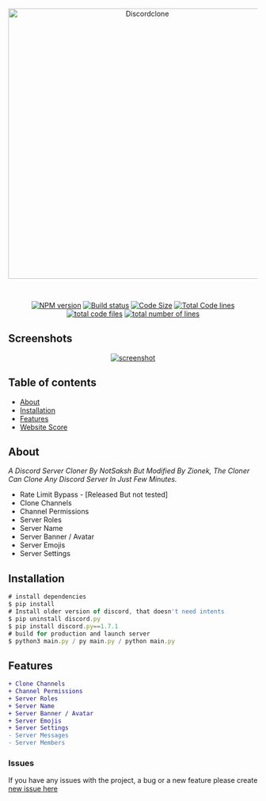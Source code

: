 <div align="center">
  <br />
  <p>
  <a href="https://ibb.co/9gXYTYQ"><img src="https://i.ibb.co/54Dc8cb/Discordclone.jpg" width="546" alt="Discordclone" border="0"></a>
  </p>
  <br />
  <p>
    <a href="https://github.com/Zionekkk/Discord_Server_Cloner_Updated"><img src="https://img.shields.io/npm/v/discord.js.svg?maxAge=3600" alt="NPM version" /></a>
    <a href="https://github.com/Zionekkk/Discord_Server_Cloner_Updated"><img src="https://github.com/discordjs/discord.js/workflows/Testing/badge.svg" alt="Build status" /></a>
    <a href="https://github.com/Zionekkk/Discord_Server_Cloner_Updated"><img src="https://img.shields.io/github/languages/code-size/Zionekkk/Discord_Server_Cloner_Updated" alt="Code Size" /></a>
    <a href="https://github.com/Zionekkk/Discord_Server_Cloner_Updated"><img src="https://tokei.rs/b1/github/Zionekkk/Discord_Server_Cloner_Updated?category=code" alt="Total Code lines" /></a>
    <a href="https://github.com/Zionekkk/Discord_Server_Cloner_Updated"><img src="https://tokei.rs/b1/github/Zionekkk/Discord_Server_Cloner_Updated?category=files" alt="total code files" /></a>
    <a href="https://github.com/Zionekkk/Discord_Server_Cloner_Updated"><img src="https://tokei.rs/b1/github/Zionekkk/Discord_Server_Cloner_Updated?category=lines" alt="total number of lines" /></a>
  </p> 
</div>

## Screenshots

<div align="center">
	<a href="https://github.com/NotSaksh"><img src="https://cdn.discordapp.com/attachments/908669547459018825/914122544351707206/unknown.png" alt="screenshot" /></a>
</div>

## Table of contents

- [About](#about)
- [Installation](#installation)
- [Features](#Features)
- [Website Score](#Websitescore)

## About

*A Discord Server Cloner By NotSaksh But Modified By Zionek, The Cloner Can Clone Any Discord Server In Just Few Minutes.*
- Rate Limit Bypass - [Released But not tested]
- Clone Channels
- Channel Permissions
- Server Roles
- Server Name
- Server Banner / Avatar
- Server Emojis
- Server Settings 

## Installation
```js
# install dependencies
$ pip install
# Install older version of discord, that doesn't need intents
$ pip uninstall discord.py
$ pip install discord.py==1.7.1
# build for production and launch server
$ python3 main.py / py main.py / python main.py
```


## Features
```diff
+ Clone Channels
+ Channel Permissions
+ Server Roles
+ Server Name
+ Server Banner / Avatar
+ Server Emojis
+ Server Settings 
- Server Messages
- Server Members
```

### Issues
If you have any issues with the project, a bug or a new feature please create [new issue here](https://github.com/Zionekkk/Discord_Server_Cloner_Updated/issues)
